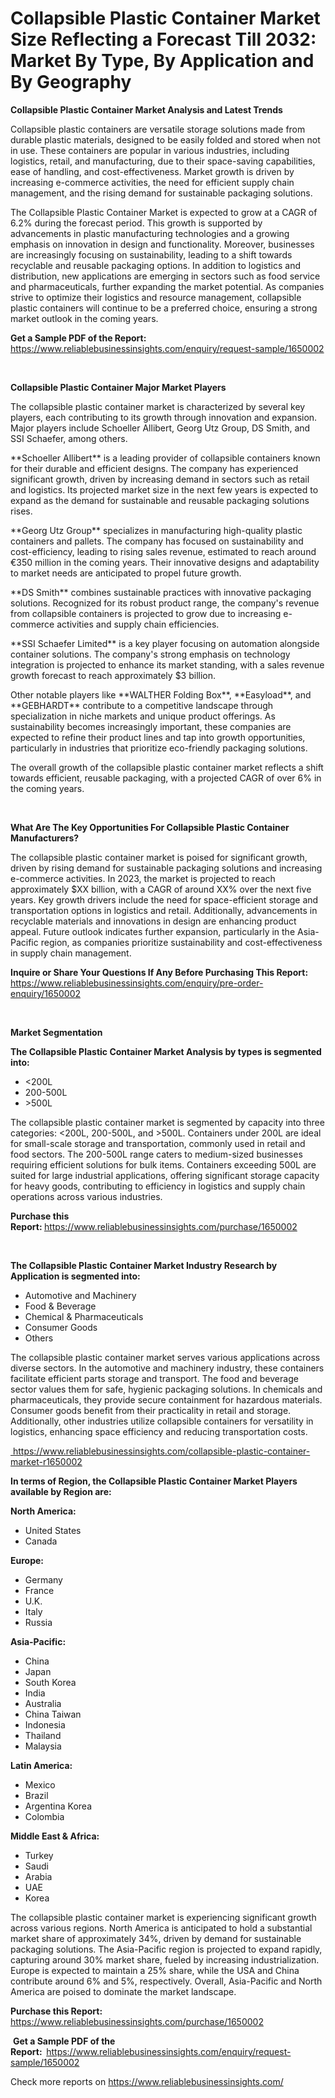 <p><h1>Collapsible Plastic Container Market Size Reflecting a Forecast Till 2032: Market By Type, By Application and By Geography</h1></p><p><strong>Collapsible Plastic Container Market Analysis and Latest Trends</strong></p>
<p><p>Collapsible plastic containers are versatile storage solutions made from durable plastic materials, designed to be easily folded and stored when not in use. These containers are popular in various industries, including logistics, retail, and manufacturing, due to their space-saving capabilities, ease of handling, and cost-effectiveness. Market growth is driven by increasing e-commerce activities, the need for efficient supply chain management, and the rising demand for sustainable packaging solutions. </p><p>The Collapsible Plastic Container Market is expected to grow at a CAGR of 6.2% during the forecast period. This growth is supported by advancements in plastic manufacturing technologies and a growing emphasis on innovation in design and functionality. Moreover, businesses are increasingly focusing on sustainability, leading to a shift towards recyclable and reusable packaging options. In addition to logistics and distribution, new applications are emerging in sectors such as food service and pharmaceuticals, further expanding the market potential. As companies strive to optimize their logistics and resource management, collapsible plastic containers will continue to be a preferred choice, ensuring a strong market outlook in the coming years.</p></p>
<p><strong>Get a Sample PDF of the Report:&nbsp;</strong> <a href="https://www.reliablebusinessinsights.com/enquiry/request-sample/1650002?utm_campaign=2142&utm_medium=2&utm_source=Github&utm_content=ia&utm_term=06022025&utm_id=collapsible-plastic-container">https://www.reliablebusinessinsights.com/enquiry/request-sample/1650002</a></p>
<p>&nbsp;</p>
<p><strong>Collapsible Plastic Container Major Market Players</strong></p>
<p><p>The collapsible plastic container market is characterized by several key players, each contributing to its growth through innovation and expansion. Major players include Schoeller Allibert, Georg Utz Group, DS Smith, and SSI Schaefer, among others.</p><p>**Schoeller Allibert** is a leading provider of collapsible containers known for their durable and efficient designs. The company has experienced significant growth, driven by increasing demand in sectors such as retail and logistics. Its projected market size in the next few years is expected to expand as the demand for sustainable and reusable packaging solutions rises.</p><p>**Georg Utz Group** specializes in manufacturing high-quality plastic containers and pallets. The company has focused on sustainability and cost-efficiency, leading to rising sales revenue, estimated to reach around €350 million in the coming years. Their innovative designs and adaptability to market needs are anticipated to propel future growth.</p><p>**DS Smith** combines sustainable practices with innovative packaging solutions. Recognized for its robust product range, the company's revenue from collapsible containers is projected to grow due to increasing e-commerce activities and supply chain efficiencies.</p><p>**SSI Schaefer Limited** is a key player focusing on automation alongside container solutions. The company's strong emphasis on technology integration is projected to enhance its market standing, with a sales revenue growth forecast to reach approximately $3 billion.</p><p>Other notable players like **WALTHER Folding Box**, **Easyload**, and **GEBHARDT** contribute to a competitive landscape through specialization in niche markets and unique product offerings. As sustainability becomes increasingly important, these companies are expected to refine their product lines and tap into growth opportunities, particularly in industries that prioritize eco-friendly packaging solutions. </p><p>The overall growth of the collapsible plastic container market reflects a shift towards efficient, reusable packaging, with a projected CAGR of over 6% in the coming years.</p></p>
<p>&nbsp;</p>
<p><strong>What Are The Key Opportunities For Collapsible Plastic Container Manufacturers?</strong></p>
<p><p>The collapsible plastic container market is poised for significant growth, driven by rising demand for sustainable packaging solutions and increasing e-commerce activities. In 2023, the market is projected to reach approximately $XX billion, with a CAGR of around XX% over the next five years. Key growth drivers include the need for space-efficient storage and transportation options in logistics and retail. Additionally, advancements in recyclable materials and innovations in design are enhancing product appeal. Future outlook indicates further expansion, particularly in the Asia-Pacific region, as companies prioritize sustainability and cost-effectiveness in supply chain management.</p></p>
<p><strong>Inquire or Share Your Questions If Any Before Purchasing This Report:</strong> <a href="https://www.reliablebusinessinsights.com/enquiry/pre-order-enquiry/1650002?utm_campaign=2142&utm_medium=2&utm_source=Github&utm_content=ia&utm_term=06022025&utm_id=collapsible-plastic-container">https://www.reliablebusinessinsights.com/enquiry/pre-order-enquiry/1650002</a></p>
<p>&nbsp;</p>
<p><strong>Market Segmentation</strong></p>
<p><strong>The Collapsible Plastic Container Market Analysis by types is segmented into:</strong></p>
<p><ul><li><200L</li><li>200-500L</li><li>>500L</li></ul></p>
<p><p>The collapsible plastic container market is segmented by capacity into three categories: <200L, 200-500L, and >500L. Containers under 200L are ideal for small-scale storage and transportation, commonly used in retail and food sectors. The 200-500L range caters to medium-sized businesses requiring efficient solutions for bulk items. Containers exceeding 500L are suited for large industrial applications, offering significant storage capacity for heavy goods, contributing to efficiency in logistics and supply chain operations across various industries.</p></p>
<p><strong>Purchase this Report:&nbsp;</strong><a href="https://www.reliablebusinessinsights.com/purchase/1650002?utm_campaign=2142&utm_medium=2&utm_source=Github&utm_content=ia&utm_term=06022025&utm_id=collapsible-plastic-container">https://www.reliablebusinessinsights.com/purchase/1650002</a></p>
<p>&nbsp;</p>
<p><strong>The Collapsible Plastic Container Market Industry Research by Application is segmented into:</strong></p>
<p><ul><li>Automotive and Machinery</li><li>Food & Beverage</li><li>Chemical & Pharmaceuticals</li><li>Consumer Goods</li><li>Others</li></ul></p>
<p><p>The collapsible plastic container market serves various applications across diverse sectors. In the automotive and machinery industry, these containers facilitate efficient parts storage and transport. The food and beverage sector values them for safe, hygienic packaging solutions. In chemicals and pharmaceuticals, they provide secure containment for hazardous materials. Consumer goods benefit from their practicality in retail and storage. Additionally, other industries utilize collapsible containers for versatility in logistics, enhancing space efficiency and reducing transportation costs.</p></p>
<p><a href="https://www.reliablebusinessinsights.com/collapsible-plastic-container-market-r1650002?utm_campaign=2142&utm_medium=2&utm_source=Github&utm_content=ia&utm_term=06022025&utm_id=collapsible-plastic-container">&nbsp;https://www.reliablebusinessinsights.com/collapsible-plastic-container-market-r1650002</a></p>
<p><strong>In terms of Region, the Collapsible Plastic Container Market Players available by Region are:</strong></p>
<p>
    <p> <strong> North America: </strong>
        <ul>
            <li>United States</li>
            <li>Canada</li>
        </ul>
        </p> 
    <p> <strong> Europe: </strong>
        <ul>
            <li>Germany</li>
            <li>France</li>
            <li>U.K.</li>
            <li>Italy</li>
            <li>Russia</li>
        </ul>
        </p> 
    <p> <strong> Asia-Pacific: </strong>
        <ul>
            <li>China</li>
            <li>Japan</li>
            <li>South Korea</li>
            <li>India</li>
            <li>Australia</li>
            <li>China Taiwan</li>
            <li>Indonesia</li>
            <li>Thailand</li>
            <li>Malaysia</li>
        </ul>
        </p> 
    <p> <strong> Latin America: </strong>
        <ul>
            <li>Mexico</li>
            <li>Brazil</li>
            <li>Argentina Korea</li>
            <li>Colombia</li>
        </ul>
        </p> 
    <p> <strong> Middle East & Africa: </strong>
        <ul>
            <li>Turkey</li>
            <li>Saudi</li>
            <li>Arabia</li>
            <li>UAE</li>
            <li>Korea</li>
        </ul>
    </p>
    </p>
<p><p>The collapsible plastic container market is experiencing significant growth across various regions. North America is anticipated to hold a substantial market share of approximately 34%, driven by demand for sustainable packaging solutions. The Asia-Pacific region is projected to expand rapidly, capturing around 30% market share, fueled by increasing industrialization. Europe is expected to maintain a 25% share, while the USA and China contribute around 6% and 5%, respectively. Overall, Asia-Pacific and North America are poised to dominate the market landscape.</p></p>
<p><strong>Purchase this Report: </strong><a href="https://www.reliablebusinessinsights.com/purchase/1650002?utm_campaign=2142&utm_medium=2&utm_source=Github&utm_content=ia&utm_term=06022025&utm_id=collapsible-plastic-container">https://www.reliablebusinessinsights.com/purchase/1650002</a></p>
<p>&nbsp;<strong>Get a Sample PDF of the Report:&nbsp;&nbsp;</strong><a href="https://www.reliablebusinessinsights.com/enquiry/request-sample/1650002?utm_campaign=2142&utm_medium=2&utm_source=Github&utm_content=ia&utm_term=06022025&utm_id=collapsible-plastic-container">https://www.reliablebusinessinsights.com/enquiry/request-sample/1650002</a></p>
<p><strong></strong></p>
<p>Check more reports on <a href="https://www.reliablebusinessinsights.com/?utm_campaign=2142&utm_medium=2&utm_source=Github&utm_content=ia&utm_term=06022025&utm_id=collapsible-plastic-container">https://www.reliablebusinessinsights.com/</a></p>